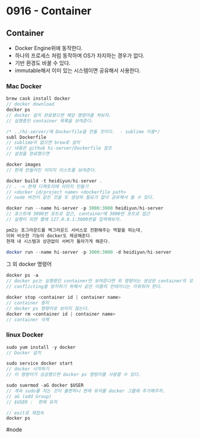 # 0916 - Container
## Container 
* Docker Engine위에 동작한다.
* 하나의 프로세스 처럼 동작하며 OS가 차지하는 경우가 없다.
* 기반 환경도 바꿀 수 있다.
* immutable해서 이미 있는 시스템이면 공유해서 사용한다.

### Mac Docker 
```java
brew cask install docker
// docker download
docker ps
// docker 설치 완료됐으면 해당 명령어를 쳐보자.
// 실행중인 container 목록을 보여준다.

/* ../hi-server/에 Dockerfile을 만들 것이다.  - sublime 이용*/
subl Dockerfile 
// sublime이 없으면 brew로 설치
// 내용은 github hi-server/Dockerfile 참조
// 설정을 완료했으면

docker images
// 현재 만들어진 이미지 리스트를 보여준다.

docker build -t heidiyun/hi-server . 
// . -> 현재 디렉토리에 이미지 만들기
// <docker id/project name> <dockerfile path>
// node 버전이 같은 것을 또 생성하 필요가 없이 공유해서 쓸 수 있다.

docker run --name hi-server -p 3000:3000 heidiyun/hi-server
// 호스트에 3000번 포트로 접근, container에 3000번 포트로 접근
// 실행이 되면 웹에 127.0.0.1:3000번을 입력해보자.

pm2는 포그라운드를 백그라운드 서비스로 전환해주는 역할을 하는데,
이와 비슷한 기능이 docker도 제공해준다.
현재 내 시스템과 상관없이 서버가 돌아가게 해준다.

docker run --name hi-server -p 3000:3000 -d heidiyun/hi-server

```

그 외 docker 명령어
```java
docker ps -a
// docker ps는 실행중인 container만 보여준다면 위 명령어는 생성된 container의 모든 리스트를 보여준다.
// conflicting을 방지하기 위해서 같은 이름의 컨테이너는 지워줘야 한다.

docker stop <container id | container name>
// container 중지
// docker ps 명령어로 보이지 않는다.
docker rm <container id | container name>
// container 삭제

```

### linux Docker
```java
sudo yum install -y docker
// Docker 설치

sudo service docker start 
// docker 시작하기
// 이 명령어가 성공했으면 docker ps 명렁어를 사용할 수 있다.

sudo suermod -aG docker $USER
// 계속 sudo를 치는 것이 불편하니 현재 유저를 docker 그룹에 추가해주자.
// aG (add Group)
// $USER :  현재 유저

// exit로 재접속
docker ps

```

#node